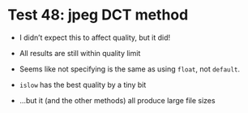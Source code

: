 # Test 48: jpeg DCT method

* I didn’t expect this to affect quality, but it did!

* All results are still within quality limit

* Seems like not specifying is the same as using `float`, not `default`.

* `islow` has the best quality by a tiny bit

* …but it (and the other methods) all produce large file sizes